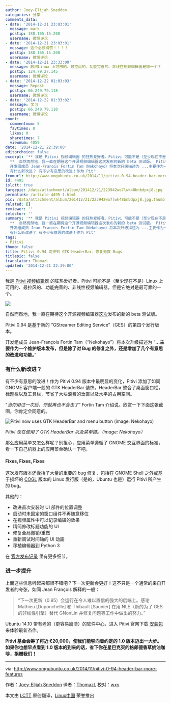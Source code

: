 ```yaml
---
author: Joey-Elijah Sneddon
categories: 分享
comments_data:
- date: '2014-12-21 23:03:01'
  message: mark
  postip: 188.165.15.208
  username: 微博评论
- date: '2014-12-21 23:03:01'
  message: 这个必须得赞！！！！
  postip: 188.165.15.208
  username: 微博评论
- date: '2014-12-21 23:33:00'
  message: 敢问Linux 上可用的、最拉风的、功能完善的、非线性视频编辑器是哪一个？
  postip: 124.79.27.145
  username: 微博评论
- date: '2014-12-22 01:03:03'
  message: Repost
  postip: 66.249.79.118
  username: 微博评论
- date: '2014-12-22 01:33:02'
  message: 学习
  postip: 66.249.79.110
  username: 微博评论
count:
  commentnum: 5
  favtimes: 0
  likes: 0
  sharetimes: 7
  viewnum: 4059
date: '2014-12-21 22:39:00'
editorchoice: false
excerpt: '** 我是 Pitivi 视频编辑器 的狂热爱好者。Pitivi 可能不是（至少现在不是）Linux 上可用的、最拉风的、功能完善的、非线性视频编辑器，但是它绝对是最可靠的一个。
  **  自然而然地，我一直在期待这个开源视频编辑器这次发布的新的 beta 测试版。 Pitivi 0.94 是基于新的 GStreamer Editing Service（GES）的第四个发行版本。
  开发组成员 Jean-Franois Fortin Tam（Nekohayo）将本次升级描述为 ...主要作为一个维护版本发布，但是除了对 Bug 的修复之外，还是增加了几个有意思的改进和功能。
  有什么新改进？ 有不少有意思的改进！作为 Pit'
fromurl: http://www.omgubuntu.co.uk/2014/11/pitivi-0-94-header-bar-more-features
id: 4495
islctt: true
largepic: /data/attachment/album/201412/21/223942wo7lwk48bnbdpxj8.jpg
permalink: /article-4495-1.html
pic: /data/attachment/album/201412/21/223942wo7lwk48bnbdpxj8.jpg.thumb.jpg
related: []
reviewer: ''
selector: ''
summary: '** 我是 Pitivi 视频编辑器 的狂热爱好者。Pitivi 可能不是（至少现在不是）Linux 上可用的、最拉风的、功能完善的、非线性视频编辑器，但是它绝对是最可靠的一个。
  **  自然而然地，我一直在期待这个开源视频编辑器这次发布的新的 beta 测试版。 Pitivi 0.94 是基于新的 GStreamer Editing Service（GES）的第四个发行版本。
  开发组成员 Jean-Franois Fortin Tam（Nekohayo）将本次升级描述为 ...主要作为一个维护版本发布，但是除了对 Bug 的修复之外，还是增加了几个有意思的改进和功能。
  有什么新改进？ 有不少有意思的改进！作为 Pit'
tags:
- Pitivi
thumb: false
title: Pitivi 0.94 切换到 GTK HeaderBar，修复无数 Bugs
titlepic: false
translator: ThomazL
updated: '2014-12-21 22:39:00'
---
```


我是 [Pitivi 视频编辑器](http://pitivi.org/) 的狂热爱好者。Pitivi 可能不是（至少现在不是）Linux 上可用的、最拉风的、功能完善的、非线性视频编辑器，但是它绝对是最可靠的一个。 


![](/data/attachment/album/201412/21/223942wo7lwk48bnbdpxj8.jpg)


自然而然地，我一直在期待这个开源视频编辑器[这次](http://jeff.ecchi.ca/blog/2014/11/02/tricks-or-tracebacks-pitivi-0-94-is-here/)发布的新的 beta 测试版。


Pitivi 0.94 是基于新的 “GStreamer Editing Service”（GES）的第四个发行版本。


开发组成员 Jean-François Fortin Tam（“Nekohayo”）将本次升级描述为 “**...主要作为一个维护版本发布，但是除了对 Bug 的修复之外，还是增加了几个有意思的改进和功能。**”


### 有什么新改进？


有不少有意思的改进！作为 Pitivi 0.94 版本中最明显的变化，Pitivi 添加了如同 GNOME 客户端一般的 GTK HeaderBar 装饰。HeaderBar 整合了桌面窗口栏，标题栏以及工具栏，节省了大块浪费的垂直以及水平的占用空间。


“*当你用过一次后，你就再也不会走了*” Fortin Tam 介绍说。欣赏一下下面这张截图，你肯定会同意的。


![Pitivi now uses GTK HeaderBar and menu button (image: Nekohayo)](/data/attachment/album/201412/21/223944xvmw387n4wd46wv4.jpeg)


*Pitivi 现在使用了 GTK HeaderBar 以及菜单键。（image: Nekohayo）*


那么应用菜单又怎么样呢？别担心，应用菜单遵循了 GNOME 交互界面的标准，看一下自己机器上的应用菜单确认一下吧。


#### Fixes, Fixes, Fixes


这次发布版本还囊括了大量的重要的 bug 修复，包括在 GNOME Shell 之外或基于损坏的 [COGL](http://www.cogl3d.org/about.html) 版本的 Linux 发行版（是的，Ubuntu 也是）运行 Pitivi 所产生的 bug。


其他的：


* 改进首次安装时 UI 部件的位置调整
* 启动时未固定的窗口组件不再随意移位
* 在视频属性中可以记录编辑的效果
* 精简修改标题功能的 UI
* 修复全局撤销/重做
* 重新调试时间轴的 UI 动画
* 移植编辑器到 Python 3


在 [官方发布记录](http://wiki.pitivi.org/wiki/0.94) 里有更多细节。


### 进一步提升


上面这些信息听起来都很不错吧？下一次更新会更好！这不只是一个通常的来自开发者的夸张，如同 Jean François 解释的一般：



> 
> “下一次更新（0.95）会运行在令人难以置信的强大的后端上。感谢 Mathieu [Duponchelle] 和 Thibault [Saunier] 在用 NLE（新的为了 GES 的非线性引擎）替代 GNonLin 并修复问题等工作中做出的努力。”
> 
> 
> 


Ubuntu 14.10 带有老的（更容易崩溃）的软件中心，进入 Pitivi 官网下载 [安装包](http://fundraiser.pitivi.org/download-bundles) 来体验最新杰作。


**Pitivi 基金会筹了将近 €20,000，使我们能够向着约定的 1.0 版本迈出一大步。如果你也想早点看到 1.0 版本的到来的话，省下你在星巴克买的格郎德香草奶油咖啡，捐赠我们！**




---


via: <http://www.omgubuntu.co.uk/2014/11/pitivi-0-94-header-bar-more-features>


作者：[Joey-Elijah Sneddon](https://plus.google.com/117485690627814051450/?rel=author) 译者：[ThomazL](https://github.com/ThomazL) 校对：[wxy](https://github.com/wxy)


本文由 [LCTT](https://github.com/LCTT/TranslateProject) 原创翻译，[Linux中国](http://linux.cn/) 荣誉推出